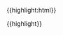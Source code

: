{{highlight:html}}
<!--- stop all processing in the current request --->
<cfabort>

<!--- stop all processing in the current page template --->
<cfabort type="page">
{{highlight}}